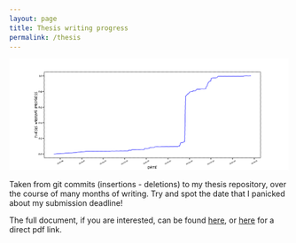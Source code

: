 ```yaml
---
layout: page
title: Thesis writing progress
permalink: /thesis
---
```


![thesis writing progress](./images/thesis_writing_progress.png)

Taken from git commits (insertions - deletions) to my thesis repository, over the course of many months of writing.
Try and spot the date that I panicked about my submission deadline!

The full document, if you are interested, can be found [here](<https://www.research.manchester.ac.uk/portal/en/theses/tau-lepton-identification-and-universality-tests-with-the-atlas-experiment(fbf279c8-05e5-4fc0-b3d6-219d252fd1af).html>),
or [here](https://www.research.manchester.ac.uk/portal/files/213185794/FULL_TEXT.PDF) for a direct pdf link.
